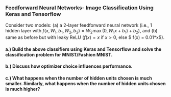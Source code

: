 ### Feedforward Neural Networks- Image Classification Using Keras and Tensorflow
Consider two models: 
(a) a 2-layer feedforward neural network (i.e., 1 hidden layer with $f(x,W_1,b_1,W_2,b_2) = W_2\max(0,W_1x+b_1) + b_2$), and 
(b) same as before but with leaky ReLU ($f(x) = x$ if $x > 0$, else $ f(x) = 0.01*x$).

#### a.) Build the above classifiers using Keras and Tensorflow and solve the classification problem for MNIST/Fashion MNIST.
#### b.) Discuss how optimizer choice influences performance.
#### c.) What happens when the number of hidden units chosen is much smaller. Similarly, what happens when the number of hidden units chosen is much higher?
